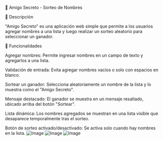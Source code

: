 🎉 Amigo Secreto - Sorteo de Nombres

📌 Descripción

"Amigo Secreto" es una aplicación web simple que permite a los usuarios agregar nombres a una lista y luego realizar un sorteo aleatorio para seleccionar un ganador.

🚀 Funcionalidades

Agregar nombres: Permite ingresar nombres en un campo de texto y agregarlos a una lista.

Validación de entrada: Evita agregar nombres vacíos o solo con espacios en blanco.

Sortear un ganador: Selecciona aleatoriamente un nombre de la lista y lo muestra como el "Amigo Secreto".

Mensaje destacado: El ganador se muestra en un mensaje resaltado, ubicado arriba del botón "Sortear".

Lista dinámica: Los nombres agregados se muestran en una lista visible que desaparece temporalmente tras el sorteo.

Botón de sorteo activado/desactivado: Se activa solo cuando hay nombres en la lista.
![Image](https://github.com/user-attachments/assets/0101f5db-d75b-4439-b7f5-f77720357648)
![Image](https://github.com/user-attachments/assets/4172a3cc-2267-4241-ba43-53029fa88d66)
![Image](https://github.com/user-attachments/assets/98ac5fca-6a28-4138-8688-b47eaae99b7a)
